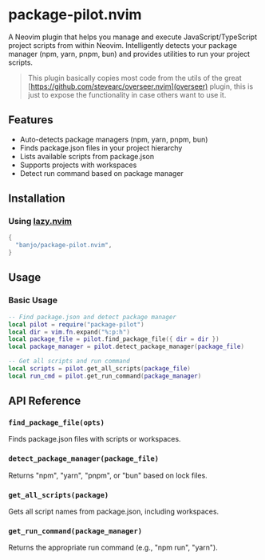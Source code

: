 # package-pilot.nvim

A Neovim plugin that helps you manage and execute JavaScript/TypeScript project scripts from within Neovim. Intelligently detects your package manager (npm, yarn, pnpm, bun) and provides utilities to run your project scripts.

> This plugin basically copies most code from the utils of the great [https://github.com/stevearc/overseer.nvim](overseer) plugin, this is just to expose the functionality in case others want to use it.

## Features

- Auto-detects package managers (npm, yarn, pnpm, bun)
- Finds package.json files in your project hierarchy
- Lists available scripts from package.json
- Supports projects with workspaces
- Detect run command based on package manager

## Installation

### Using [lazy.nvim](https://github.com/folke/lazy.nvim)

```lua
{
  "banjo/package-pilot.nvim",
}
```

## Usage

### Basic Usage

```lua
-- Find package.json and detect package manager
local pilot = require("package-pilot")
local dir = vim.fn.expand("%:p:h")
local package_file = pilot.find_package_file({ dir = dir })
local package_manager = pilot.detect_package_manager(package_file)

-- Get all scripts and run command
local scripts = pilot.get_all_scripts(package_file)
local run_cmd = pilot.get_run_command(package_manager)
```

## API Reference

### `find_package_file(opts)`

Finds package.json files with scripts or workspaces.

### `detect_package_manager(package_file)`

Returns "npm", "yarn", "pnpm", or "bun" based on lock files.

### `get_all_scripts(package)`

Gets all script names from package.json, including workspaces.

### `get_run_command(package_manager)`

Returns the appropriate run command (e.g., "npm run", "yarn").

```

```

